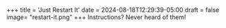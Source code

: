 +++
title = 'Just Restart It'
date = 2024-08-18T12:29:39-05:00
draft = false
image= "restart-it.png"
+++
Instructions? Never heard of them!
